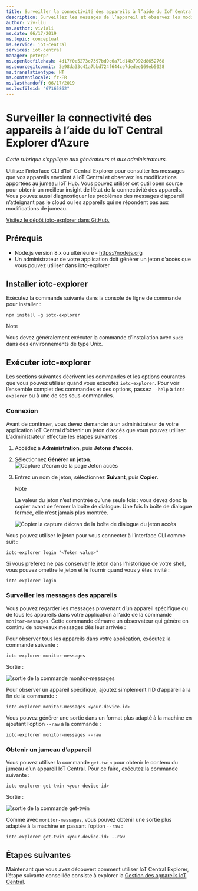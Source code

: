 ```yaml
---
title: Surveiller la connectivité des appareils à l’aide du IoT Central Explorer d’Azure
description: Surveillez les messages de l’appareil et observez les modifications de jumeau d’appareil via l’interface CLI d’IoT Central Explorer.
author: viv-liu
ms.author: viviali
ms.date: 06/17/2019
ms.topic: conceptual
ms.service: iot-central
services: iot-central
manager: peterpr
ms.openlocfilehash: 4d17f0e5273c7397bd9c6a71d14b7992d8652768
ms.sourcegitcommit: 3e98da33c41a7bbd724f644ce7dedee169eb5028
ms.translationtype: HT
ms.contentlocale: fr-FR
ms.lasthandoff: 06/17/2019
ms.locfileid: "67165862"
---
```

# <a name="monitor-device-connectivity-using-the-azure-iot-central-explorer"></a>Surveiller la connectivité des appareils à l’aide du IoT Central Explorer d’Azure

*Cette rubrique s’applique aux générateurs et aux administrateurs.*

Utilisez l’interface CLI d’IoT Central Explorer pour consulter les messages que vos appareils envoient à IoT Central et observez les modifications apportées au jumeau IoT Hub. Vous pouvez utiliser cet outil open source pour obtenir un meilleur insight de l’état de la connectivité des appareils. Vous pouvez aussi diagnostiquer les problèmes des messages d’appareil n’atteignant pas le cloud ou les appareils qui ne répondent pas aux modifications de jumeau.

[Visitez le dépôt iotc-explorer dans GitHub.](https://aka.ms/iotciotcexplorercligithub)

## <a name="prerequisites"></a>Prérequis

+ Node.js version 8.x ou ultérieure - https://nodejs.org
+ Un administrateur de votre application doit générer un jeton d’accès que vous pouvez utiliser dans iotc-explorer

## <a name="install-iotc-explorer"></a>Installer iotc-explorer

Exécutez la commande suivante dans la console de ligne de commande pour installer :

```cmd/sh
npm install -g iotc-explorer
```

> [!NOTE]
> Vous devez généralement exécuter la commande d’installation avec `sudo` dans des environnements de type Unix.

## <a name="run-iotc-explorer"></a>Exécuter iotc-explorer

Les sections suivantes décrivent les commandes et les options courantes que vous pouvez utiliser quand vous exécutez `iotc-explorer`. Pour voir l’ensemble complet des commandes et des options, passez `--help` à `iotc-explorer` ou à une de ses sous-commandes.

### <a name="login"></a>Connexion

Avant de continuer, vous devez demander à un administrateur de votre application IoT Central d’obtenir un jeton d’accès que vous pouvez utiliser. L’administrateur effectue les étapes suivantes :

1. Accédez à **Administration**, puis **Jetons d’accès**.
1. Sélectionnez **Générer un jeton**.
    ![Capture d’écran de la page Jeton accès](media/howto-use-iotc-explorer/accesstokenspage.png)

1. Entrez un nom de jeton, sélectionnez **Suivant**, puis **Copier**.
    > [!NOTE]
    > La valeur du jeton n’est montrée qu’une seule fois : vous devez donc la copier avant de fermer la boîte de dialogue. Une fois la boîte de dialogue fermée, elle n’est jamais plus montrée.

    ![Copier la capture d’écran de la boîte de dialogue du jeton accès](media/howto-use-iotc-explorer/copyaccesstoken.png)

Vous pouvez utiliser le jeton pour vous connecter à l’interface CLI comme suit :

```cmd/sh
iotc-explorer login "<Token value>"
```

Si vous préférez ne pas conserver le jeton dans l’historique de votre shell, vous pouvez omettre le jeton et le fournir quand vous y êtes invité :

```cmd/sh
iotc-explorer login
```

### <a name="monitor-device-messages"></a>Surveiller les messages des appareils

Vous pouvez regarder les messages provenant d’un appareil spécifique ou de tous les appareils dans votre application à l’aide de la commande `monitor-messages`. Cette commande démarre un observateur qui génère en continu de nouveaux messages dès leur arrivée :

Pour observer tous les appareils dans votre application, exécutez la commande suivante :

```cmd/sh
iotc-explorer monitor-messages
```

Sortie :

![sortie de la commande monitor-messages](media/howto-use-iotc-explorer/monitormessages.png)

Pour observer un appareil spécifique, ajoutez simplement l’ID d’appareil à la fin de la commande :

```cmd/sh
iotc-explorer monitor-messages <your-device-id>
```

Vous pouvez générer une sortie dans un format plus adapté à la machine en ajoutant l’option `--raw` à la commande :

```
iotc-explorer monitor-messages --raw
```

### <a name="get-device-twin"></a>Obtenir un jumeau d’appareil

Vous pouvez utiliser la commande `get-twin` pour obtenir le contenu du jumeau d’un appareil IoT Central. Pour ce faire, exécutez la commande suivante :

```cmd/sh
iotc-explorer get-twin <your-device-id>
```

Sortie :

![sortie de la commande get-twin](media/howto-use-iotc-explorer/getdevicetwin.png)

Comme avec `monitor-messages`, vous pouvez obtenir une sortie plus adaptée à la machine en passant l’option `--raw` :

```cmd/sh
iotc-explorer get-twin <your-device-id> --raw
```

## <a name="next-steps"></a>Étapes suivantes

Maintenant que vous avez découvert comment utiliser IoT Central Explorer, l’étape suivante conseillée consiste à explorer la [Gestion des appareils IoT Central](howto-manage-devices.md).

